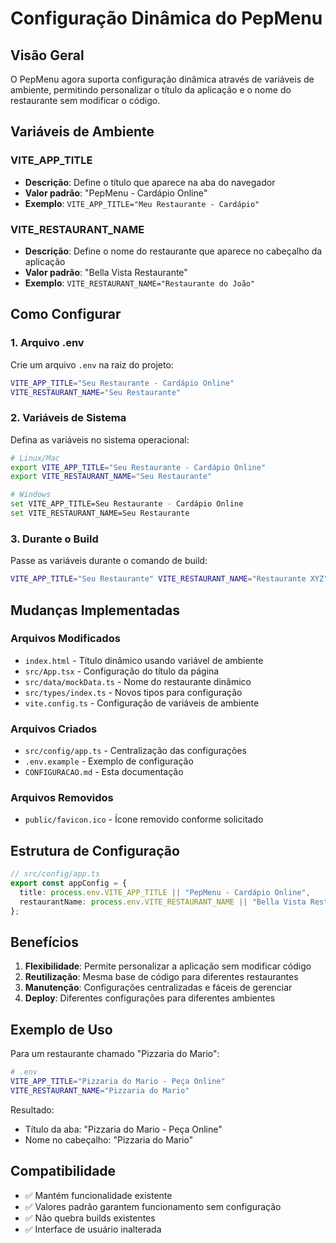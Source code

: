# Configuração Dinâmica do PepMenu

## Visão Geral

O PepMenu agora suporta configuração dinâmica através de variáveis de ambiente, permitindo personalizar o título da aplicação e o nome do restaurante sem modificar o código.

## Variáveis de Ambiente

### VITE_APP_TITLE
- **Descrição**: Define o título que aparece na aba do navegador
- **Valor padrão**: "PepMenu - Cardápio Online"
- **Exemplo**: `VITE_APP_TITLE="Meu Restaurante - Cardápio"`

### VITE_RESTAURANT_NAME
- **Descrição**: Define o nome do restaurante que aparece no cabeçalho da aplicação
- **Valor padrão**: "Bella Vista Restaurante"
- **Exemplo**: `VITE_RESTAURANT_NAME="Restaurante do João"`

## Como Configurar

### 1. Arquivo .env
Crie um arquivo `.env` na raiz do projeto:

```bash
VITE_APP_TITLE="Seu Restaurante - Cardápio Online"
VITE_RESTAURANT_NAME="Seu Restaurante"
```

### 2. Variáveis de Sistema
Defina as variáveis no sistema operacional:

```bash
# Linux/Mac
export VITE_APP_TITLE="Seu Restaurante - Cardápio Online"
export VITE_RESTAURANT_NAME="Seu Restaurante"

# Windows
set VITE_APP_TITLE=Seu Restaurante - Cardápio Online
set VITE_RESTAURANT_NAME=Seu Restaurante
```

### 3. Durante o Build
Passe as variáveis durante o comando de build:

```bash
VITE_APP_TITLE="Seu Restaurante" VITE_RESTAURANT_NAME="Restaurante XYZ" npm run build
```

## Mudanças Implementadas

### Arquivos Modificados
- `index.html` - Título dinâmico usando variável de ambiente
- `src/App.tsx` - Configuração do título da página
- `src/data/mockData.ts` - Nome do restaurante dinâmico
- `src/types/index.ts` - Novos tipos para configuração
- `vite.config.ts` - Configuração de variáveis de ambiente

### Arquivos Criados
- `src/config/app.ts` - Centralização das configurações
- `.env.example` - Exemplo de configuração
- `CONFIGURACAO.md` - Esta documentação

### Arquivos Removidos
- `public/favicon.ico` - Ícone removido conforme solicitado

## Estrutura de Configuração

```typescript
// src/config/app.ts
export const appConfig = {
  title: process.env.VITE_APP_TITLE || "PepMenu - Cardápio Online",
  restaurantName: process.env.VITE_RESTAURANT_NAME || "Bella Vista Restaurante"
};
```

## Benefícios

1. **Flexibilidade**: Permite personalizar a aplicação sem modificar código
2. **Reutilização**: Mesma base de código para diferentes restaurantes
3. **Manutenção**: Configurações centralizadas e fáceis de gerenciar
4. **Deploy**: Diferentes configurações para diferentes ambientes

## Exemplo de Uso

Para um restaurante chamado "Pizzaria do Mario":

```bash
# .env
VITE_APP_TITLE="Pizzaria do Mario - Peça Online"
VITE_RESTAURANT_NAME="Pizzaria do Mario"
```

Resultado:
- Título da aba: "Pizzaria do Mario - Peça Online"
- Nome no cabeçalho: "Pizzaria do Mario"

## Compatibilidade

- ✅ Mantém funcionalidade existente
- ✅ Valores padrão garantem funcionamento sem configuração
- ✅ Não quebra builds existentes
- ✅ Interface de usuário inalterada